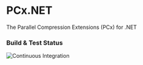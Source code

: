# PCx.NET
The Parallel Compression Extensions (PCx) for .NET

### Build & Test Status

![Continuous Integration](https://christianwinter.visualstudio.com/_apis/public/build/definitions/9dd7647b-edd6-41bd-89b6-e183bcdaeb1b/7/badge)
